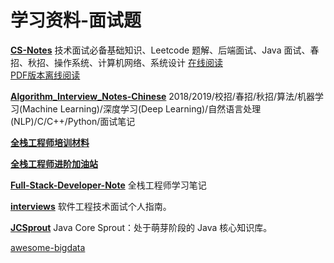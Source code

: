 # 学习资料-面试题

[**CS-Notes**](https://github.com/CyC2018/CS-Notes)
技术面试必备基础知识、Leetcode 题解、后端面试、Java 面试、春招、秋招、操作系统、计算机网络、系统设计 
[在线阅读](https://cyc2018.github.io/CS-Notes/#/)    
[PDF版本离线阅读](https://github.com/sjsdfg/CS-Notes-PDF)

[**Algorithm_Interview_Notes-Chinese**](https://github.com/imhuay/Algorithm_Interview_Notes-Chinese)
2018/2019/校招/春招/秋招/算法/机器学习(Machine Learning)/深度学习(Deep Learning)/自然语言处理(NLP)/C/C++/Python/面试笔记 

[**全栈工程师培训材料**](https://github.com/ruanyf/jstraining)

[**全栈工程师进阶加油站**](https://github.com/xunyegege/source)

[**Full-Stack-Developer-Note**](https://github.com/DreamerWinston/Full-Stack-Developer-Note)
全栈工程师学习笔记 

[**interviews**](https://github.com/kdn251/interviews/blob/master/README-zh-cn.md)
软件工程技术面试个人指南。

[**JCSprout**](https://github.com/crossoverJie/JCSprout)
Java Core Sprout：处于萌芽阶段的 Java 核心知识库。

[awesome-bigdata](https://github.com/onurakpolat/awesome-bigdata.git)

[]()

[]()

[]()
